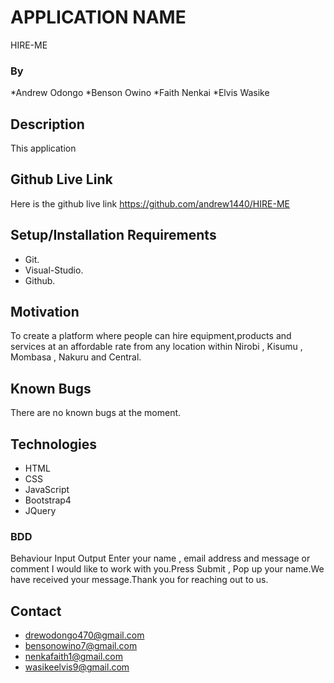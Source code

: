# APPLICATION NAME
HIRE-ME

### By 
*Andrew Odongo
*Benson Owino
*Faith Nenkai
*Elvis Wasike

## Description
This application 

## Github Live Link
Here is the github live link https://github.com/andrew1440/HIRE-ME

## Setup/Installation Requirements
* Git.
* Visual-Studio.
* Github.

## Motivation
To create a platform where people can hire equipment,products and services at an affordable rate from any location within Nirobi , Kisumu , Mombasa , Nakuru and Central.

## Known Bugs
There are no known bugs at the moment.

## Technologies
* HTML
* CSS
* JavaScript
* Bootstrap4
* JQuery

### BDD
Behaviour Input Output Enter your name , email address and message or comment I would like to work with you.Press Submit , Pop up your name.We have received your message.Thank you for reaching out to us.

## Contact
* drewodongo470@gmail.com
* bensonowino7@gmail.com
* nenkafaith1@gmail.com
* wasikeelvis9@gmail.com